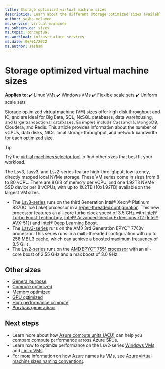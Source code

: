 ```yaml
--- 
title: Storage optimized virtual machine sizes
description: Learn about the different storage optimized sizes available for Azure Virtual Machines (Azure VMs). Find information about the number of vCPUs, data disks, NICs, storage throughput, and network bandwidth for sizes in this series. 
author: sasha-melamed
ms.service: virtual-machines
ms.subservice: sizes
ms.topic: conceptual 
ms.workload: infrastructure-services 
ms.date: 06/01/2022
ms.author: sasham 
--- 
```


# Storage optimized virtual machine sizes

**Applies to:** :heavy_check_mark: Linux VMs :heavy_check_mark: Windows VMs :heavy_check_mark: Flexible scale sets :heavy_check_mark: Uniform scale sets 
 
Storage optimized virtual machine (VM) sizes offer high disk throughput and IO, and are ideal for Big Data, SQL, NoSQL databases, data warehousing, and large transactional databases.  Examples include Cassandra, MongoDB, Cloudera, and Redis. This article provides information about the number of vCPUs, data disks, NICs, local storage throughput, and network bandwidth for each optimized size. 

> [!TIP] 
> Try the [virtual machines selector tool](https://aka.ms/vm-selector) to find other sizes that best fit your workload. 

The Lsv3, Lasv3, and Lsv2-series feature high-throughput, low latency, directly mapped local NVMe storage. These VM series come in sizes from 8 to 80 vCPU.  There are 8 GiB of memory per vCPU, and one 1.92TB NVMe SSD device per 8 vCPUs, with up to 19.2TB (10x1.92TB) available on the largest VM sizes. 

- The [Lsv3-series](lsv3-series.md) runs on the third Generation Intel&reg; Xeon&reg; Platinum 8370C (Ice Lake) processor in a [hyper-threaded configuration](https://www.intel.com/content/www/us/en/architecture-and-technology/hyper-threading/hyper-threading-technology.html). This new processor features an all-core turbo clock speed of 3.5 GHz with [Intel&reg; Turbo Boost Technology](https://www.intel.com/content/www/us/en/architecture-and-technology/turbo-boost/turbo-boost-technology.html), [Intel&reg; Advanced-Vector Extensions 512 (Intel&reg; AVX-512)](https://www.intel.com/content/www/us/en/architecture-and-technology/avx-512-overview.html) and [Intel&reg; Deep Learning Boost](https://software.intel.com/content/www/us/en/develop/topics/ai/deep-learning-boost.html). 
- The [Lasv3-series](lasv3-series.md) runs on the AMD 3rd Generation EPYC&trade; 7763v processor. This series runs in a multi-threaded configuration with up to 256 MB L3 cache, which can achieve a boosted maximum frequency of 3.5 GHz. 
- The [Lsv2-series](lsv2-series.md) runs on the [AMD EPYC&trade; 7551 processor](https://www.amd.com/en/processors/epyc-server-cpu-family) with an all-core boost of 2.55 GHz and a max boost of 3.0 GHz. 

## Other sizes 

- [General purpose](sizes-general.md) 
- [Compute optimized](sizes-compute.md) 
- [Memory optimized](sizes-memory.md) 
- [GPU optimized](sizes-gpu.md) 
- [High performance compute](sizes-hpc.md) 
- [Previous generations](sizes-previous-gen.md) 

## Next steps 

- Learn more about how [Azure compute units (ACU)](acu.md) can help you compare compute performance across Azure SKUs. 
- Learn how to optimize performance on the Lsv2-series [Windows VMs](windows/storage-performance.md) and [Linux VMs](linux/storage-performance.md). 
- For more information on how Azure names its VMs, see [Azure virtual machine sizes naming conventions](./vm-naming-conventions.md). 
